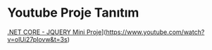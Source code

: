 # Youtube Proje Tanıtım

[.NET CORE - JQUERY Mini Proje](https://www.youtube.com/watch?v=olUi27pIovw&t=3s)](https://www.youtube.com/watch?v=olUi27pIovw&t=3s)


